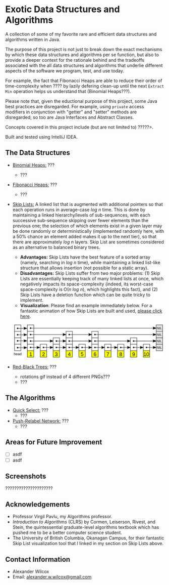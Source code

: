 # Exotic Data Structures and Algorithms

A collection of some of my favorite rare and efficient data structures and algorithms written in Java.


The purpose of this project is not just to break down the exact mechanisms by which these data structures and algorithms per se function, but also to provide a deeper context for the rationale behind and the tradeoffs associated with the all data structures and algorithms that underlie different aspects of the software we program, test, and use today.

For example, the fact that Fibonacci Heaps are able to reduce their order of time-complexity when ???? by lazily defering clean-up until the next `Extract Min` operation helps us understand that (Binomial Heaps???).


Please note that, given the eductional purpose of this project, some Java best practices are disregarded. For example, using `private` access modifiers in conjunction with "getter" and "setter" methods are disregarded; so too are Java Interfaces and Abstract Classes.

Concepts covered in this project include (but are not limited to) ?????>. 

Built and tested using IntelliJ IDEA. 

## The Data Structures
- <ins>Binomial Heaps:</ins> ???
  - ???

- <ins>Fibonacci Heaps:</ins> ???
  - ???

- <ins>Skip Lists:</ins> A linked list that is augmented with additional pointers so that each operation runs in average-case *log n* time. This is done by maintaining a linked hierarchy/levels of sub-sequences, with each successive sub-sequence skipping over fewer elements than the previous one; the selection of which elements exist in a given layer may be done randomly or deterministically (implemented randomly here, with a 50% chance an element added makes it up to the next tier), so that there are approximately *log n* layers. Skip List are sometimes considered as an alternative to balanced binary trees.
  - **Advantages:** Skip Lists have the best feature of a sorted array (namely, searching in *log n* time), while maintaining a linked list-like structure that allows insertion (not possible for a static array). 
  - **Disadvantages:** Skip Lists suffer from two major problems: (1) Skip Lists are essentially keeping track of many linked lists at once, which negatively impacts its space-complexity (indeed, its worst-case space-complexity is O(*n log n*), which highlights this fact), and (2) Skip Lists have a deletion function which can be quite tricky to implement. 
  - **Visualization**: Please find an example immediately below. For a fantastic animation of how Skip Lists are built and used, [please click here](https://cmps-people.ok.ubc.ca/ylucet/DS/SkipList.html "UBC Skip List Visualization").
  <p align="center">
    <img src="https://github.com/alex-w-99/Exotic-Data-Structures-and-Algorithms/blob/main/Images/SkipLists.png" width="500">
  </p>

- <ins>Red-Black Trees:</ins> ???
  - rotations gif instead of 4 different PNGs???
  - ???

## The Algorithms
- <ins>Quick Select:</ins> ???
  - ???
- <ins>Push-Relabel Network:</ins> ???
  - ???

## Areas for Future Improvement
- [ ] asdf
- [ ] asdf

## Screenshots

?????????????????????

## Acknowledgements

- Professor Virgil Pavlu, my Algorithms professor.
- *Introduction to Algorithms* (CLRS) by Cormen, Leiserson, Rivest, and Stein, the quintessential graduate-level algorithms textbook which has pushed me to be a better computer science student. 
- The University of British Columbia, Okanagan Campus, for their fantastic Skip List visualization tool that I linked in my section on Skip Lists above.  

## Contact Information
- Alexander Wilcox
- Email: alexander.w.wilcox@gmail.com
